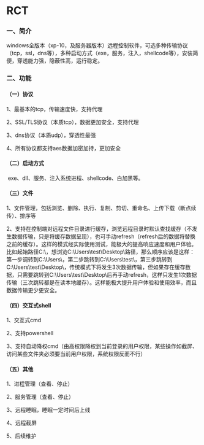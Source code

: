 # RCT

### 一、简介

​		windows全版本（xp-10，及服务器版本）远程控制软件，可选多种传输协议（tcp，ssl，dns等），多种启动方式（exe，服务，注入，shellcode等），安装简便，穿透能力强，隐蔽性高，运行稳定。

### 二、功能

#### （一）协议

1、最基本的tcp，传输速度快，支持代理

2、SSL/TLS协议（本质tcp），数据更加安全，支持代理

3、dns协议（本质udp），穿透性最强

4、所有协议都支持aes数据加密加持，更加安全

#### （二）启动方式

​		exe、dll、服务、注入系统进程、shellcode、白加黑等。

#### （三）文件

1、文件管理，包括浏览、删除、执行、复制、剪切、重命名、上传下载（断点续传）、排序等

2、支持在控制端对远程文件目录进行缓存，浏览远程目录时默认查找缓存（不发生数据传输，只是将缓存数据呈现），也可手动refresh（refresh后的数据将替换之前的缓存）。这样的模式经实际使用测试，能极大的提高响应速度和用户体验。比如起始路径C:\，想浏览C:\Users\test\Desktop\路径，那么顺序应该是这样：第一步调转到C:\Users\，第二步跳转到C:\Users\test\，第三步跳转到C:\Users\test\Desktop\，传统模式下将发生3次数据传输，但如果存在缓存数据，只需要跳转到C:\Users\test\Desktop\后再手动refresh，这样只发生1次数据传输（三次跳转都是在读本地缓存）。这样能极大提升用户体验和使用效率，而且数据传输更少更安全。

#### （四）交互式shell

1、交互式cmd

2、支持powershell

3、支持自动降权cmd（由高权限降权到当前登录的用户权限，某些操作如截屏、访问某些文件夹必须要当前用户权限，系统权限反而不行）

#### （五）其他

1、进程管理（查看、停止）

2、服务管理（查看、停止）

3、远程睡眠，睡眠一定时间后上线

4、远程截屏

5、后续维护

